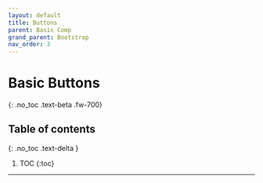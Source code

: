 ```yaml
---
layout: default
title: Buttons
parent: Basic Comp
grand_parent: Bootstrap
nav_order: 3
---
```


# Basic Buttons
{: .no_toc .text-beta .fw-700}

## Table of contents
{: .no_toc .text-delta }

1. TOC
{:toc}

---
